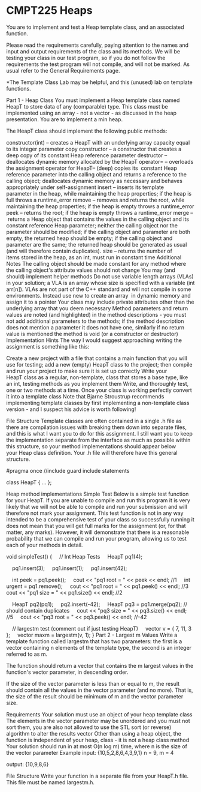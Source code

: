 # CMPT225 Heaps
You are to implement and test a Heap template class, and an associated function. 

Please read the requirements carefully, paying attention to the names and input and output requirements of the class and its methods. We will be testing your class in our test program, so if you do not follow the requirements the test program will not compile, and will not be marked. As usual refer to the General Requirements page.

*The Template Class Lab may be helpful, and this (unused) lab on template functions.

Part 1 - Heap Class
You must implement a Heap template class named HeapT to store data of any (comparable) type. This class must be implemented using an array - not a vector - as discussed in the heap presentation. You are to implement a min heap.

The HeapT class should implement the following public methods:

constructor(int) – creates a HeapT with an underlying array capacity equal to its integer parameter
copy constructor – a constructor that creates a deep copy of its constant Heap reference parameter
destructor – deallocates dynamic memory allocated by the HeapT
operator= – overloads the assignment operator for HeapT– (deep) copies its  constant Heap reference parameter into the calling object and returns a reference to the calling object; deallocates dynamic memory as necessary and behaves appropriately under self-assignment
insert – inserts its template parameter in the heap, while maintaining the heap properties; if the heap is full throws a runtime_error
remove – removes and returns the root, while maintaining the heap properties; if the heap is empty throws a runtime_error
peek – returns the root; if the heap is empty throws a runtime_error
merge – returns a Heap object that contains the values in the calling object and its constant reference Heap parameter; neither the calling object nor the parameter should be modified; if the calling object and parameter are both empty, the returned heap should be empty; if the calling object and parameter are the same; the returned heap should be generated as usual (and will therefore contain duplicates).
size – returns the number of items stored in the heap, as an int, must run in constant time
Additional Notes
The calling object should be made constant for any method where the calling object's attribute values should not change
You may (and should) implement helper methods
Do not use variable length arrays (VLAs) in your solution; a VLA is an array whose size is specified with a variable (int arr[n]). VLAs are not part of the C++ standard and will not compile in some environments. Instead use new to create an array  in dynamic memory and assign it to a pointer
Your class may include private attributes other than the underlying array that you deem necessary
Method parameters and return values are noted (and highlighted) in the method descriptions - you must not add additional parameters to the methods; if the method description does not mention a parameter it does not have one, similarly if no return value is mentioned the method is void (or a constructor or destructor)
Implementation Hints
The way I would suggest approaching writing the assignment is something like this:

Create a new project with a file that contains a main function that you will use for testing; add a new (empty) HeapT class to the project; then compile and run your project to make sure it is set up correctly
Write your HeapT class as a regular, non-template, class that stores a base type, like an int, testing methods as you implement them
Write, and thoroughly test, one or two methods at a time.
Once your class is working perfectly convert it into a template class
Note that Bjarne Stroustrup recommends implementing template classes by first implementing a non-template class version - and I suspect his advice is worth following!

File Structure
Template classes are often contained in a single .h file as there are compilation issues with breaking them down into separate files, and this is what I want you to do for this assignment. I still want you to keep the implementation separate from the interface as much as possible within this structure, so your method implementations should appear below your Heap class definition. Your .h file will therefore have this general structure.

#pragma once //include guard
include statements

class HeapT
{
  …
};

Heap method implementations
Simple Test
Below is a simple test function for your HeapT. If you are unable to compile and run this program it is very likely that we will not be able to compile and run your submission and will therefore not mark your assignment. This test function is not in any way intended to be a comprehensive test of your class so successfully running it does not mean that you will get full marks for the assignment (or, for that matter, any marks). However, it will demonstrate that there is a reasonable probability that we can compile and run your program, allowing us to test each of your methods in detail.

void simpleTest()
{
    // Int Heap Tests
    HeapT<int> pq1(4);

    pq1.insert(3);
    pq1.insert(1);
    pq1.insert(42);

    int peek = pq1.peek();
    cout << "pq1 root = " << peek << endl; //1
    int urgent = pq1.remove();
    cout << "pq1 root = " << pq1.peek() << endl; //3
    cout << "pq1 size = " << pq1.size() << endl; //2

    HeapT<int> pq2(pq1);
    pq2.insert(-42);
    HeapT<int> pq3 = pq1.merge(pq2); // should contain duplicates
    cout << "pq3 size = " << pq3.size() << endl; //5
    cout << "pq3 root = " << pq3.peek() << endl; //-42

    // largestm test (comment out if just testing HeapT)
    vector<int> v = { 7, 11, 3 };
    vector<int> maxm = largestm<int>(v, 1);
}
Part 2 - Largest m Values
Write a template function called largestm that has two parameters: the first is a vector containing n elements of the template type, the second is an integer referred to as m.

The function should return a vector that contains the m largest values in the function's vector parameter, in descending order.

If the size of the vector parameter is less than or equal to m, the result should contain all the values in the vector parameter (and no more). That is,  the size of the result should be minimum of m and the vector parameter size.

Requirements
Your solution must use an object of your heap template class
The elements in the vector parameter may be unordered and you must not sort them, you are also not allowed to use the STL sort (or reverse) algorithm to alter the results vector
Other than using a heap object, the function is independent of your heap, class - it is not a heap class method
Your solution should run in at most O(n log m) time, where n is the size of the vector parameter
Example
input: {10,5,2,8,6,4,3,9,1} n = 9, m = 4

output: {10,9,8,6}

File Structure
Write your function in a separate file from your HeapT.h file. This file must be named largestm.h.
